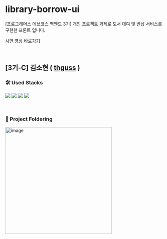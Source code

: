 # library-borrow-ui
[프로그래머스 데브코스 백엔드 3기] 개인 프로젝트 과제로 도서 대여 및 반납 서비스를 구현한 프론트 입니다.

[시연 영상 바로가기](https://energetic-mimosa-b8e.notion.site/eacd630b5512493ba5f9693b77104f2d)

<br/>

## [3기-C] 김소현 ( [thguss](https://github.com/thguss) )
### 🛠 Used Stacks
![](https://img.shields.io/badge/React-61DAFB.svg?style=for-the-badge&logo=React&logoColor=white)
![](https://img.shields.io/badge/JavaScript-F7DF1E.svg?style=for-the-badge&logo=JavaScript&logoColor=white)
![](https://img.shields.io/badge/HTML5-E34F26.svg?style=for-the-badge&logo=HTML5&logoColor=white)
![](https://img.shields.io/badge/CSS3-1572B6.svg?style=for-the-badge&logo=CSS3&logoColor=white)
 
 <br/>

### 📁 Project Foldering

<img width="340" alt="image" src="https://user-images.githubusercontent.com/55437339/205482332-9725c389-be41-4e5b-a469-9fb60f273033.png">
